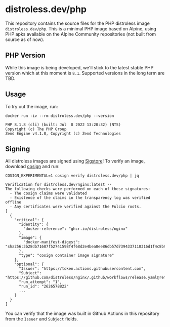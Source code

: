# distroless.dev/php

This repository contains the source files for the PHP distroless image `distroless.dev/php`. This is a minimal PHP image based on Alpine, using PHP apks available on the Alpine Community repositories (not built from source as of now).

## PHP Version

While this image is being developed, we'll stick to the latest stable PHP version which at this moment is `8.1`. Supported versions in the long term are TBD.

## Usage

To try out the image, run:

```shell
docker run -iv --rm distroless.dev/php --version
```


```
PHP 8.1.8 (cli) (built: Jul  8 2022 13:20:32) (NTS)
Copyright (c) The PHP Group
Zend Engine v4.1.8, Copyright (c) Zend Technologies
```


## Signing

All distroless images are signed using [Sigstore](https://sigstore.dev)!
To verify an image, download [cosign](https://github.com/sigstore/cosign) and run:

```
COSIGN_EXPERIMENTAL=1 cosign verify distroless.dev/php | jq

Verification for distroless.dev/nginx:latest --
The following checks were performed on each of these signatures:
  - The cosign claims were validated
  - Existence of the claims in the transparency log was verified offline
  - Any certificates were verified against the Fulcio roots.
[
  {
    "critical": {
      "identity": {
        "docker-reference": "ghcr.io/distroless/nginx"
      },
      "image": {
        "docker-manifest-digest": "sha256:3b28db71687f52741598f4f68d2e4bea8ee86db57d7394337118316d1f4c8b9f"
      },
      "type": "cosign container image signature"
    },
    "optional": {
      "Issuer": "https://token.actions.githubusercontent.com",
      "Subject": "https://github.com/distroless/nginx/.github/workflows/release.yaml@refs/heads/main",
      "run_attempt": "1",
      "run_id": "2626578822"
      ...
    }
  }
]
```

You can verify that the image was built in Github Actions in this repository from the `Issuer` and `Subject` fields.

